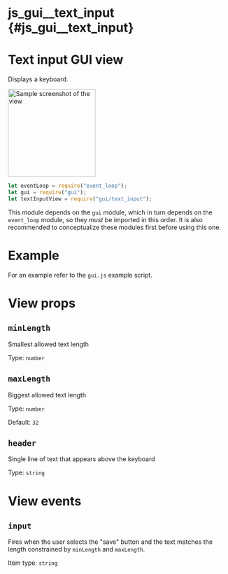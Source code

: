# js_gui__text_input {#js_gui__text_input}

# Text input GUI view
Displays a keyboard.

<img src="text_input.png" width="200" alt="Sample screenshot of the view" />

```js
let eventLoop = require("event_loop");
let gui = require("gui");
let textInputView = require("gui/text_input");
```

This module depends on the `gui` module, which in turn depends on the
`event_loop` module, so they _must_ be imported in this order. It is also
recommended to conceptualize these modules first before using this one.

# Example
For an example refer to the `gui.js` example script.

# View props
## `minLength`
Smallest allowed text length

Type: `number`

## `maxLength`
Biggest allowed text length

Type: `number`

Default: `32`

## `header`
Single line of text that appears above the keyboard

Type: `string`

# View events
## `input`
Fires when the user selects the "save" button and the text matches the length
constrained by `minLength` and `maxLength`.

Item type: `string`
